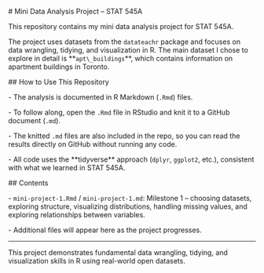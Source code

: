 \# Mini Data Analysis Project – STAT 545A



This repository contains my mini data analysis project for STAT 545A.  

The project uses datasets from the `datateachr` package and focuses on data wrangling, tidying, and visualization in R. The main dataset I chose to explore in detail is \*\*`apt\_buildings`\*\*, which contains information on apartment buildings in Toronto.



\## How to Use This Repository



\- The analysis is documented in R Markdown (`.Rmd`) files.  

\- To follow along, open the `.Rmd` file in RStudio and knit it to a GitHub document (`.md`).  

\- The knitted `.md` files are also included in the repo, so you can read the results directly on GitHub without running any code.  

\- All code uses the \*\*tidyverse\*\* approach (`dplyr`, `ggplot2`, etc.), consistent with what we learned in STAT 545A.  



\## Contents



\- `mini-project-1.Rmd` / `mini-project-1.md`: Milestone 1 – choosing datasets, exploring structure, visualizing distributions, handling missing values, and exploring relationships between variables.  

\- Additional files will appear here as the project progresses.  



---



This project demonstrates fundamental data wrangling, tidying, and visualization skills in R using real-world open datasets.



